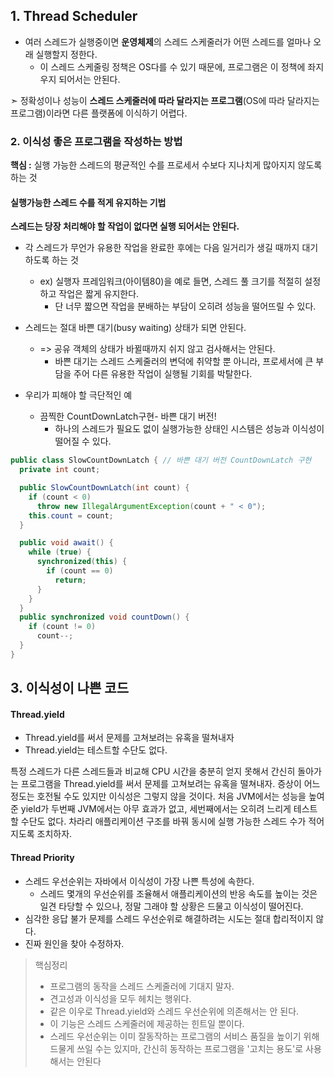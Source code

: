 ## 1. Thread Scheduler

- 여러 스레드가 실행중이면 **운영체제**의 스레드 스케줄러가 어떤 스레드를 얼마나 오래 실행할지 정한다.
	- 이 스레드 스케줄링 정책은 OS다를 수 있기 때문에, 프로그램은 이 정책에 좌지우지 되어서는 안된다.
	
➣ 정확성이나 성능이 **스레드 스케줄러에 따라 달라지는 프로그램**(OS에 따라 달라지는 프로그램)이라면 다른 플랫폼에 이식하기 어렵다.

### 2. 이식성 좋은 프로그램을 작성하는 방법

**핵심 :** 실행 가능한 스레드의 평균적인 수를 프로세서 수보다 지나치게 많아지지 않도록 하는 것

#### 실행가능한 스레드 수를 적게 유지하는 기법

**스레드는 당장 처리해야 할 작업이 없다면 실행 되어서는 안된다.**

- 각 스레드가 무언가 유용한 작업을 완료한 후에는 다음 일거리가 생길 때까지 대기하도록 하는 것  
	- ex) 실행자 프레임워크(아이템80)을 예로 들면, 스레드 풀 크기를 적절히 설정하고 작업은 짧게 유지한다. 
		- 단 너무 짧으면 작업을 분배하는 부담이 오히려 성능을 떨어뜨릴 수 있다.

- 스레드는 절대 바쁜 대기(busy waiting) 상태가 되면 안된다.  
	-  => 공유 객체의 상태가 바뀔때까지 쉬지 않고 검사해서는 안된다.
		- 바쁜 대기는 스레드 스케줄러의 변덕에 취약할 뿐 아니라, 프로세서에 큰 부담을 주어 다른 유용한 작업이 실행될 기회를 박탈한다.
- 우리가 피해야 할 극단적인 예
	- 끔찍한 CountDownLatch구현- 바쁜 대기 버전!
		- 하나의 스레드가 필요도 없이 실행가능한 상태인 시스템은 성능과 이식성이 떨어질 수 있다.
``` java
public class SlowCountDownLatch { // 바쁜 대기 버전 CountDownLatch 구현
  private int count;

  public SlowCountDownLatch(int count) {
    if (count < 0)
      throw new IllegalArgumentException(count + " < 0");
    this.count = count;
  }

  public void await() {
    while (true) {
      synchronized(this) {
        if (count == 0)
          return;
      }
    }
  }
  public synchronized void countDown() {
    if (count != 0)
      count--;
  }
}
```


## 3. 이식성이 나쁜 코드

#### Thread.yield

- Thread.yield를 써서 문제를 고쳐보려는 유혹을 떨쳐내자
- Thread.yield는 테스트할 수단도 없다.

특정 스레드가 다른 스레드들과 비교해 CPU 시간을 충분히 얻지 못해서 간신히 돌아가는 프로그램을 Thread.yield를 써서 문제를 고쳐보려는 유혹을 떨쳐내자.
증상이 어느정도는 호전될 수도 있지만 이식성은 그렇지 않을 것이다.
처음 JVM에서는 성능을 높여준 yield가 두번째 JVM에서는 아무 효과가 없고, 세번째에서는 오히려 느리게 테스트할 수단도 없다.
차라리 애플리케이션 구조를 바꿔 동시에 실행 가능한 스레드 수가 적어지도록 조치하자.

#### Thread Priority

- 스레드 우선순위는 자바에서 이식성이 가장 나쁜 특성에 속한다.
	- 스레드 몇개의 우선순위를 조율해서 애플리케이션의 반응 속도를 높이는 것은 일견 타당할 수 있으나, 정말 그래야 할 상황은 드물고 이식성이 떨어진다.
- 심각한 응답 불가 문제를 스레드 우선순위로 해결하려는 시도는 절대 합리적이지 않다. 
- 진짜 원인을 찾아 수정하자.
> 핵심정리
> - 프로그램의 동작을 스레드 스케줄러에 기대지 말자.
> - 견고성과 이식성을 모두 헤치는 행위다.
> - 같은 이우로 Thread.yield와 스레드 우선순위에 의존해서는 안 된다. 
> - 이 기능은 스레드 스케줄러에 제공하는 힌트일 뿐이다.
> - 스레드 우선순위는 이미 잘동작하는 프로그램의 서비스 품질을 높이기 위해 드물게 쓰일 수는 있지마, 간신히 동작하는 프로그램을 '고치는 용도'로 사용해서는 안된다
